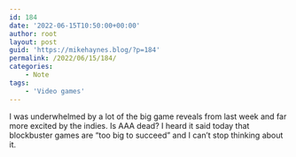 ```yaml
---
id: 184
date: '2022-06-15T10:50:00+00:00'
author: root
layout: post
guid: 'https://mikehaynes.blog/?p=184'
permalink: /2022/06/15/184/
categories:
    - Note
tags:
    - 'Video games'
---
```


I was underwhelmed by a lot of the big game reveals from last week and far more excited by the indies. Is AAA dead? I heard it said today that blockbuster games are “too big to succeed” and I can’t stop thinking about it.